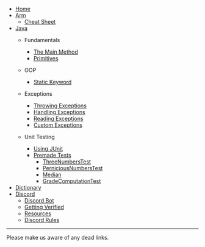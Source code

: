 <!-- docs/_sidebar.md -->
* [Home](/)
* [Arm](/arm/arm-assembly.md)
  * [Cheat Sheet](/arm/resources/cheat-sheet.md)
* [Java](java/java.md)
	* Fundamentals
	
	  * [The Main Method](/java/fundamentals/the-main-method.md)
      * [Primitives](/java/fundamentals/primitives.md)
  
	* OOP
	
	  * [Static Keyword](/java/oop/static.md)
	
	* Exceptions
	
	  * [Throwing Exceptions](/java/exceptions/throwing-exceptions.md)
	  * [Handling Exceptions](/java/exceptions/handling-exceptions.md)
	  * [Reading Exceptions](/java/exceptions/reading-exceptions.md)
	  * [Custom Exceptions](/java/exceptions/custom-exceptions.md)
	
	* Unit Testing
	  
	  * [Using JUnit](/java/unit-tests/using-junit.md)
      * [Premade Tests](/java/unit-tests/assignments/premade.md)
      	* [ThreeNumbersTest](/java/unit-tests/assignments/ThreeNumbersTest.md)
      	* [PerniciousNumbersTest](/java/unit-tests/assignments/PerniciousNumbersTest.md)
      	* [Median](/java/unit-tests/assignments/MedianTest.md)
      	* [GradeComputationTest](/java/unit-tests/assignments/GradeComputationTest.md)
* [Dictionary](/dictionary.md)
* [Discord](/discord/discord.md)
    * [Discord Bot](/discord/bot.md)
	* [Getting Verified](/discord/getting-verified.md)
    * [Resources](/discord/resources.md)
    * [Discord Rules](/discord/rules.md)

<hr>

Please make us aware of any dead links.



  

